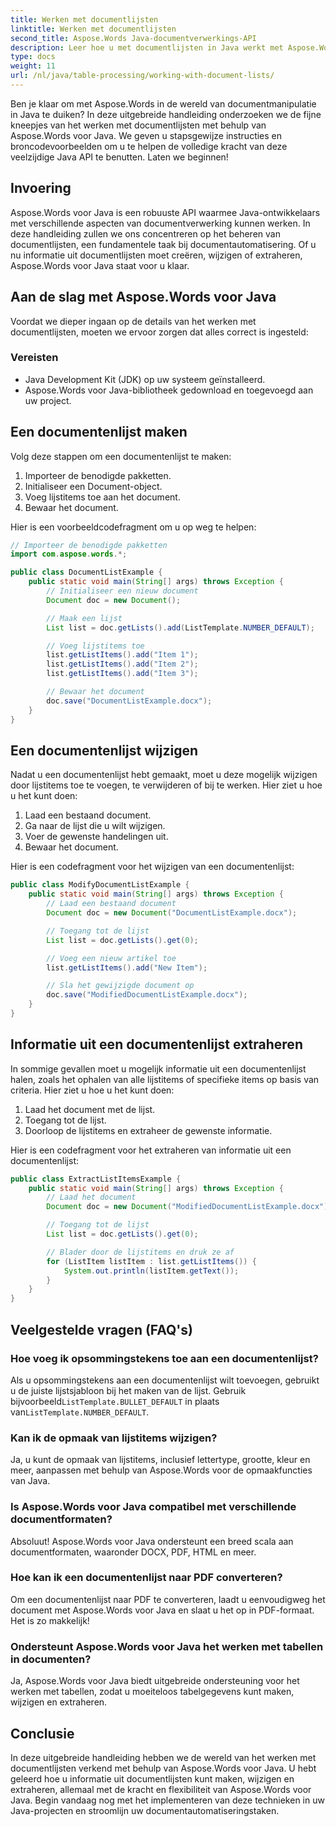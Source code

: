 ```yaml
---
title: Werken met documentlijsten
linktitle: Werken met documentlijsten
second_title: Aspose.Words Java-documentverwerkings-API
description: Leer hoe u met documentlijsten in Java werkt met Aspose.Words voor Java. Deze stapsgewijze handleiding bevat broncodevoorbeelden voor efficiënte documentmanipulatie.
type: docs
weight: 11
url: /nl/java/table-processing/working-with-document-lists/
---
```


Ben je klaar om met Aspose.Words in de wereld van documentmanipulatie in Java te duiken? In deze uitgebreide handleiding onderzoeken we de fijne kneepjes van het werken met documentlijsten met behulp van Aspose.Words voor Java. We geven u stapsgewijze instructies en broncodevoorbeelden om u te helpen de volledige kracht van deze veelzijdige Java API te benutten. Laten we beginnen!

## Invoering

Aspose.Words voor Java is een robuuste API waarmee Java-ontwikkelaars met verschillende aspecten van documentverwerking kunnen werken. In deze handleiding zullen we ons concentreren op het beheren van documentlijsten, een fundamentele taak bij documentautomatisering. Of u nu informatie uit documentlijsten moet creëren, wijzigen of extraheren, Aspose.Words voor Java staat voor u klaar.

## Aan de slag met Aspose.Words voor Java

Voordat we dieper ingaan op de details van het werken met documentlijsten, moeten we ervoor zorgen dat alles correct is ingesteld:

### Vereisten

- Java Development Kit (JDK) op uw systeem geïnstalleerd.
- Aspose.Words voor Java-bibliotheek gedownload en toegevoegd aan uw project.

## Een documentenlijst maken

Volg deze stappen om een documentenlijst te maken:

1. Importeer de benodigde pakketten.
2. Initialiseer een Document-object.
3. Voeg lijstitems toe aan het document.
4. Bewaar het document.

Hier is een voorbeeldcodefragment om u op weg te helpen:

```java
// Importeer de benodigde pakketten
import com.aspose.words.*;

public class DocumentListExample {
    public static void main(String[] args) throws Exception {
        // Initialiseer een nieuw document
        Document doc = new Document();

        // Maak een lijst
        List list = doc.getLists().add(ListTemplate.NUMBER_DEFAULT);

        // Voeg lijstitems toe
        list.getListItems().add("Item 1");
        list.getListItems().add("Item 2");
        list.getListItems().add("Item 3");

        // Bewaar het document
        doc.save("DocumentListExample.docx");
    }
}
```

## Een documentenlijst wijzigen

Nadat u een documentenlijst hebt gemaakt, moet u deze mogelijk wijzigen door lijstitems toe te voegen, te verwijderen of bij te werken. Hier ziet u hoe u het kunt doen:

1. Laad een bestaand document.
2. Ga naar de lijst die u wilt wijzigen.
3. Voer de gewenste handelingen uit.
4. Bewaar het document.

Hier is een codefragment voor het wijzigen van een documentenlijst:

```java
public class ModifyDocumentListExample {
    public static void main(String[] args) throws Exception {
        // Laad een bestaand document
        Document doc = new Document("DocumentListExample.docx");

        // Toegang tot de lijst
        List list = doc.getLists().get(0);

        // Voeg een nieuw artikel toe
        list.getListItems().add("New Item");

        // Sla het gewijzigde document op
        doc.save("ModifiedDocumentListExample.docx");
    }
}
```

## Informatie uit een documentenlijst extraheren

In sommige gevallen moet u mogelijk informatie uit een documentenlijst halen, zoals het ophalen van alle lijstitems of specifieke items op basis van criteria. Hier ziet u hoe u het kunt doen:

1. Laad het document met de lijst.
2. Toegang tot de lijst.
3. Doorloop de lijstitems en extraheer de gewenste informatie.

Hier is een codefragment voor het extraheren van informatie uit een documentenlijst:

```java
public class ExtractListItemsExample {
    public static void main(String[] args) throws Exception {
        // Laad het document
        Document doc = new Document("ModifiedDocumentListExample.docx");

        // Toegang tot de lijst
        List list = doc.getLists().get(0);

        // Blader door de lijstitems en druk ze af
        for (ListItem listItem : list.getListItems()) {
            System.out.println(listItem.getText());
        }
    }
}
```

## Veelgestelde vragen (FAQ's)

### Hoe voeg ik opsommingstekens toe aan een documentenlijst?
 Als u opsommingstekens aan een documentenlijst wilt toevoegen, gebruikt u de juiste lijstsjabloon bij het maken van de lijst. Gebruik bijvoorbeeld`ListTemplate.BULLET_DEFAULT` in plaats van`ListTemplate.NUMBER_DEFAULT`.

### Kan ik de opmaak van lijstitems wijzigen?
Ja, u kunt de opmaak van lijstitems, inclusief lettertype, grootte, kleur en meer, aanpassen met behulp van Aspose.Words voor de opmaakfuncties van Java.

### Is Aspose.Words voor Java compatibel met verschillende documentformaten?
Absoluut! Aspose.Words voor Java ondersteunt een breed scala aan documentformaten, waaronder DOCX, PDF, HTML en meer.

### Hoe kan ik een documentenlijst naar PDF converteren?
Om een documentenlijst naar PDF te converteren, laadt u eenvoudigweg het document met Aspose.Words voor Java en slaat u het op in PDF-formaat. Het is zo makkelijk!

### Ondersteunt Aspose.Words voor Java het werken met tabellen in documenten?
Ja, Aspose.Words voor Java biedt uitgebreide ondersteuning voor het werken met tabellen, zodat u moeiteloos tabelgegevens kunt maken, wijzigen en extraheren.

## Conclusie

In deze uitgebreide handleiding hebben we de wereld van het werken met documentlijsten verkend met behulp van Aspose.Words voor Java. U hebt geleerd hoe u informatie uit documentlijsten kunt maken, wijzigen en extraheren, allemaal met de kracht en flexibiliteit van Aspose.Words voor Java. Begin vandaag nog met het implementeren van deze technieken in uw Java-projecten en stroomlijn uw documentautomatiseringstaken.